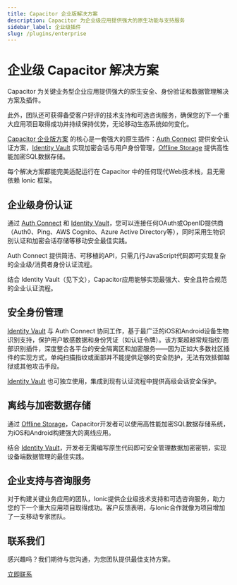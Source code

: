 ```yaml
---
title: Capacitor 企业版解决方案
description: Capacitor 为企业级应用提供强大的原生功能与支持服务
sidebar_label: 企业级插件
slug: /plugins/enterprise
---
```


# 企业级 Capacitor 解决方案

Capacitor 为关键业务型企业应用提供强大的原生安全、身份验证和数据管理解决方案及插件。

此外，团队还可获得备受客户好评的技术支持和可选咨询服务，确保您的下一个重大应用项目取得成功并持续保持优势，无论移动生态系统如何变化。

[Capacitor 企业版方案](/plugins/enterprise.md) 的核心是一套强大的原生插件：[Auth Connect](https://ionicframework.com/enterprise/auth-connect) 提供安全认证方案，[Identity Vault](https://ionicframework.com/enterprise/identity-vault) 实现加密会话与用户身份管理，[Offline Storage](https://ionicframework.com/enterprise/offline-storage) 提供高性能加密SQL数据存储。

每个解决方案都能完美适配运行在 Capacitor 中的任何现代Web技术栈，且无需依赖 Ionic 框架。

## 企业级身份认证

通过 [Auth Connect](https://ionicframework.com/enterprise/auth-connect) 和 [Identity Vault](https://ionicframework.com/enterprise/identity-vault)，您可以连接任何OAuth或OpenID提供商（Auth0、Ping、AWS Cognito、Azure Active Directory等），同时采用生物识别认证和加密会话存储等移动安全最佳实践。

Auth Connect 提供简洁、可移植的API，只需几行JavaScript代码即可实现复杂的企业级/消费者身份认证流程。

结合 Identity Vault（见下文），Capacitor应用能够实现最强大、安全且符合规范的企业认证流程。

## 安全身份管理

[Identity Vault](https://ionicframework.com/enterprise/identity-vault) 与 Auth Connect 协同工作，基于最广泛的iOS和Android设备生物识别支持，保护用户敏感数据和身份凭证（如认证令牌）。该方案超越常规指纹/面部识别插件，深度整合各平台的安全隔离区和加密服务——因为正如大多数社区插件的实现方式，单纯扫描指纹或面部并不能提供足够的安全防护，无法有效抵御越狱或其他攻击手段。

[Identity Vault](https://ionicframework.com/enterprise/identity-vault) 也可独立使用，集成到现有认证流程中提供高级会话安全保护。

## 离线与加密数据存储

通过 [Offline Storage](https://ionicframework.com/enterprise/offline-storage)，Capacitor开发者可以使用高性能加密SQL数据存储系统，为iOS和Android构建强大的离线应用。

结合 [Identity Vault](https://ionicframework.com/enterprise/identity-vault)，开发者无需编写原生代码即可安全管理数据加密密钥，实现设备端数据管理的最佳实践。

## 企业支持与咨询服务

对于构建关键业务应用的团队，Ionic提供企业级技术支持和可选咨询服务，助力您的下一个重大应用项目取得成功。客户反馈表明，与Ionic合作就像为项目增加了一支移动专家团队。

## 联系我们

感兴趣吗？我们期待与您沟通，为您团队提供最佳支持方案。

<a href="https://ionicframework.com/native" class="ui-button">立即联系</a>